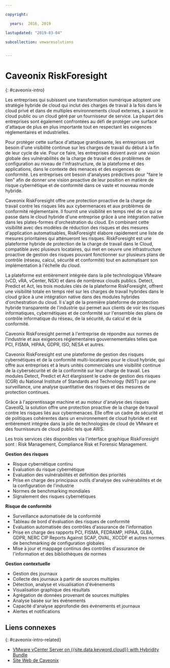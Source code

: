 ```yaml
---

copyright:

  years:  2016, 2019

lastupdated: "2019-03-04"

subcollection: vmwaresolutions


---
```


# Caveonix RiskForesight
{: #caveonix-intro}

Les entreprises qui subissent une transformation numérique adoptent une stratégie hybride de cloud qui inclut des charges de travail à la fois dans le cloud privé et dans de multiples environnements cloud externes, à savoir le cloud public ou un cloud géré par un fournisseur de service. La plupart des entreprises sont également confrontées au défi de protéger une surface d'attaque de plus en plus importante tout en respectant les exigences réglementaires et industrielles.

Pour protéger cette surface d'attaque grandissante, les entreprises ont besoin d'une visibilité continue sur les charges de travail du début à la fin de leur cycle de vie. Pour ce faire, les entreprises doivent avoir une vision globale des vulnérabilités de la charge de travail et des problèmes de configuration au niveau de l'infrastructure, de la plateforme et des applications, dans le contexte des menaces et des exigences de conformité. Les entreprises ont besoin d'analyses prédictives pour "faire le lien" afin de donner une vision proactive de leur position en matière de risque cybernétique et de conformité dans ce vaste et nouveau monde hybride.

Caveonix RiskForesight offre une protection proactive de la charge de travail contre les risques liés aux cybermenaces et aux problèmes de conformité réglementaire. Il fournit une visibilité en temps réel de ce qui se passe dans le cloud hybride d'une entreprise grâce à une intégration native dans les plates-formes d'orchestration du cloud. En combinant cette visibilité avec des modèles de réduction des risques et des mesures d'application automatisables, RiskForesight élabore rapidement une liste de mesures prioritaires qui atténueront les risques. RiskForesight est une plateforme hybride de protection de la charge de travail dans le Cloud, compatible avec plusieurs locataires, qui met en oeuvre une infrastructure proactive de gestion des risques pouvant fonctionner sur plusieurs plans de contrôle (réseau, calcul, sécurité et conformité) tout en automatisant son implémentation à l'échelle du cloud.

La plateforme est entièrement intégrée dans la pile technologique VMware (vCD, vRA, vCenter, NSX) et dans de nombreux clouds publics. Detect, Predict et Act, les trois modules clés de la plateforme RiskForesight, offrent une visibilité totale en temps réel sur les charges de travail hybrides dans le cloud grâce à une intégration native dans des modules hybrides d'orchestration du cloud. Il s'agit de la première plateforme de protection hybride transparente de l'industrie qui permet aux clients de voir les risques informatiques, cybernétiques et de conformité sur l'ensemble des plans de contrôle informatique du réseau, de la sécurité, du calcul et de la conformité.

Caveonix RiskForesight permet à l'entreprise de répondre aux normes de l'industrie et aux exigences réglementaires gouvernementales telles que PCI, FISMA, HIPAA, GDPR, ISO, NESA et autres.

Caveonix RiskForesight est une plateforme de gestion des risques cybernétiques et de la conformité multi-locataires pour le cloud hybride, qui offre aux entreprises et à leurs unités commerciales une visibilité continue de la cybersécurité et de la conformité sur leur charge de travail. Les modules Detect, Predict et Act élargissent le cadre de gestion des risques (CGR) du National Institute of Standards and Technology (NIST) par une surveillance, une analyse quantitative des risques et des mesures de protection continues.

Grâce à l'apprentissage machine et au moteur d'analyse des risques CaveoIQ, la solution offre une protection proactive de la charge de travail contre les risques liés aux cybermenaces. Elle offre un cadre de sécurité et de politiques cohérentes dans un environnement de cloud hybride et est entièrement intégrée dans la pile de technologies de cloud de VMware et des fournisseurs de cloud public tels que AWS.

Les trois services clés disponibles via l'interface graphique RiskForesight sont : Risk Management, Compliance Risk et Forensic Management.

**Gestion des risques**
-	Risque cybernétique continu
- Evaluation du risque cybernétique
-	Evaluation des vulnérabilités et définition des priorités
-	Prise en charge des principaux outils d'analyse des vulnérabilités et de la configuration de l'industrie
-	Normes de benchmarking mondiales
-	Signalement des risques cybernétiques

**Risque de conformité**
- Surveillance automatisée de la conformité
-	Tableau de bord d'évaluation des risques de conformité
-	Evaluation automatisée des contrôles d'assurance de l'information
-	Prise en charge des rapports PCI, FISMA, FEDRAMP, HIPAA, GLBA, GDPR, NERC CIP Reports Against SCAP, OVAL, XCCDF et autres normes de benchmarking de configuration globales
-	Mise à jour et mappage continus des contrôles d'assurance de l'information et des bibliothèques de normes

**Gestion contextuelle**
-	Gestion des journaux
-	Collecte des journaux à partir de sources multiples
-	Détection, analyse et visualisation d'événements
-	Visualisation graphique des résultats
-	Agrégation de données provenant de sources multiples
-	Analyse basée sur les événements
-	Capacité d'analyse approfondie des événements et journaux
-	Alertes et notifications

## Liens connexes
{: #caveonix-intro-related}

*   [VMware vCenter Server on {{site.data.keyword.cloud}} with Hybridity Bundle](/docs/services/vmwaresolutions/archiref/vcs?topic=vmware-solutions-vcs-hybridity-intro)
*   [Site Web de Caveonix](https://www.caveonix.com/)

